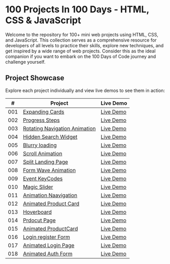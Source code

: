# 100 Projects In 100 Days - HTML, CSS & JavaScript

Welcome to the repository for 100+ mini web projects using HTML, CSS, and JavaScript. This collection serves as a comprehensive resource for developers of all levels to practice their skills, explore new techniques, and get inspired by a wide range of web projects. Consider this as the ideal companion if you want to embark on the 100 Days of Code journey and challenge yourself.



## Project Showcase

Explore each project individually and view live demos to see them in action:

|  #  | Project                                                                | Live Demo                                                |
| :-: | ---------------------------------------------------------------------- | -------------------------------------------------------- |
| 001 | [Expanding Cards](001-expanding-cards)                               | [Live Demo](https://001-expanding-cards.netlify.app/)  |
| 002 | [Progress Steps](002-progress-steps)                                 | [Live Demo](https://002-progress-steps.netlify.app/)  |
| 003 | [Rotating Navigation Animation](003-rotating-navigation)             | [Live Demo](https://003-rotating-navigation.netlify.app/)  |
| 004 | [Hidden Search Widget](004-hidden-search-widget)                   | [Live Demo](https://004-hidden-search-widget.netlify.app/)  |
| 005 | [Blurry loading](005-blurry-loading)                   | [Live Demo](https://005-blurry-loading.netlify.app/)  |
| 006 | [Scroll Animation](006-scroll-animation)                   | [Live Demo](https://006-scroll-animation.netlify.app/)  |
| 007 | [Split Landing Page](007-split-landing-page)                   | [Live Demo](https://007-split-landing-page.netlify.app/)  |
| 008 | [Form Wave Animation](008-form-wave-animation)                   | [Live Demo](https://008-form-wave-animation.netlify.app/)  |
| 009 | [Event KeyCodes](009-event-KeyCodes)                   | [Live Demo](https://009-event-keycodes.netlify.app/)  |
| 010 | [Magic Slider](010-Magic-Slider)                   | [Live Demo](https://010-magic-slider.netlify.app/)  |
| 011 | [Animation Naavigation](011-animation-navigation)                   | [Live Demo](https://011-animated-navigation.netlify.app/)  |
| 012 | [Animated Product Card](012-Animated-Product-Card)                   | [Live Demo](https://012-animated-product-card.vercel.app/)  |
| 013 | [Hoverboard](013-Hoverboard)                   | [Live Demo](https://hoverboard-blond.vercel.app/)  |
| 014 | [Prdocut Page](014-Product-Page)                   | [Live Demo](https://productpage-orpin.vercel.app/)  |
| 015 | [Animated ProductCard](015-animated-productcard)                   | [Live Demo](https://015-animated-productcard.netlify.app/)  |
| 016 | [Login register Form](016-login-register-form)                   | [Live Demo](https://016-login-register-form.netlify.app/)  |
| 017 | [Animated Login Page](017-animated-login-page)                   | [Live Demo](https://017-animated-login-page.vercel.app/)  |
| 018 | [Animated Auth Form](018-animated-auth-form)                   | [Live Demo](https://018-animated-auth-form.vercel.app/)  |#
